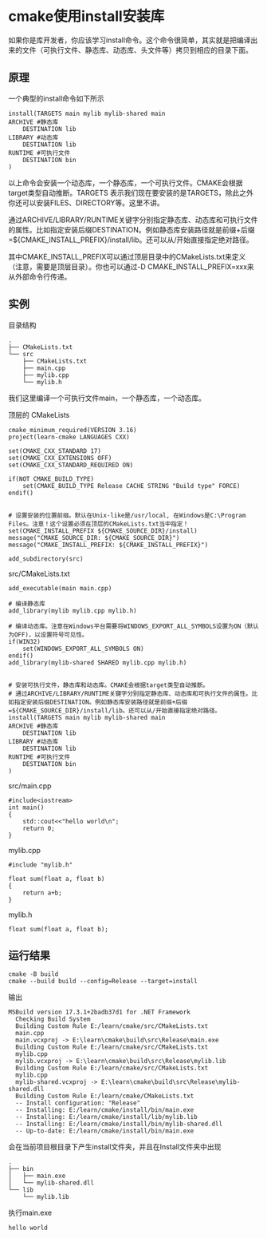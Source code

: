 # cmake使用install安装库

如果你是库开发者，你应该学习install命令。这个命令很简单，其实就是把编译出来的文件（可执行文件、静态库、动态库、头文件等）拷贝到相应的目录下面。

## 原理
一个典型的install命令如下所示
```
install(TARGETS main mylib mylib-shared main
ARCHIVE #静态库 
    DESTINATION lib
LIBRARY #动态库
    DESTINATION lib
RUNTIME #可执行文件
    DESTINATION bin
)
```

以上命令会安装一个动态库，一个静态库，一个可执行文件。CMAKE会根据target类型自动推断。TARGETS 表示我们现在要安装的是TARGETS，除此之外你还可以安装FILES、DIRECTORY等。这里不讲。
 
通过ARCHIVE/LIBRARY/RUNTIME关键字分别指定静态库、动态库和可执行文件的属性。比如指定安装后缀DESTINATION。例如静态库安装路径就是前缀+后缀=${CMAKE_INSTALL_PREFIX}/install/lib。还可以从/开始直接指定绝对路径。

其中CMAKE_INSTALL_PREFIX可以通过顶层目录中的CMakeLists.txt来定义（注意，需要是顶层目录）。你也可以通过-D CMAKE_INSTALL_PREFIX=xxx来从外部命令行传递。



## 实例


目录结构
```
.
├── CMakeLists.txt
└── src
    ├── CMakeLists.txt
    ├── main.cpp
    ├── mylib.cpp
    └── mylib.h
```
  
我们这里编译一个可执行文件main，一个静态库，一个动态库。

顶层的 CMakeLists
```
cmake_minimum_required(VERSION 3.16)
project(learn-cmake LANGUAGES CXX)

set(CMAKE_CXX_STANDARD 17)
set(CMAKE_CXX_EXTENSIONS OFF)
set(CMAKE_CXX_STANDARD_REQUIRED ON)

if(NOT CMAKE_BUILD_TYPE)
    set(CMAKE_BUILD_TYPE Release CACHE STRING "Build type" FORCE)
endif()


# 设置安装的位置前缀。默认在Unix-like是/usr/local, 在Windows是C:\Program Files。注意！这个设置必须在顶层的CMakeLists.txt当中指定！
set(CMAKE_INSTALL_PREFIX ${CMAKE_SOURCE_DIR}/install)
message("CMAKE_SOURCE_DIR: ${CMAKE_SOURCE_DIR}")
message("CMAKE_INSTALL_PREFIX: ${CMAKE_INSTALL_PREFIX}")

add_subdirectory(src)
```




src/CMakeLists.txt
```
add_executable(main main.cpp)

# 编译静态库
add_library(mylib mylib.cpp mylib.h)

# 编译动态库。注意在Windows平台需要将WINDOWS_EXPORT_ALL_SYMBOLS设置为ON（默认为OFF)，以设置符号可见性。
if(WIN32) 
    set(WINDOWS_EXPORT_ALL_SYMBOLS ON)
endif()
add_library(mylib-shared SHARED mylib.cpp mylib.h)


# 安装可执行文件，静态库和动态库。CMAKE会根据target类型自动推断。
# 通过ARCHIVE/LIBRARY/RUNTIME关键字分别指定静态库、动态库和可执行文件的属性。比如指定安装后缀DESTINATION。例如静态库安装路径就是前缀+后缀=${CMAKE_SOURCE_DIR}/install/lib。还可以从/开始直接指定绝对路径。
install(TARGETS main mylib mylib-shared main
ARCHIVE #静态库 
    DESTINATION lib
LIBRARY #动态库
    DESTINATION lib
RUNTIME #可执行文件
    DESTINATION bin
)
```

src/main.cpp

```
#include<iostream>
int main()
{
    std::cout<<"hello world\n";
    return 0;
}
```

mylib.cpp

```
#include "mylib.h"

float sum(float a, float b)
{
    return a+b;
}
```
mylib.h
```
float sum(float a, float b);
```



## 运行结果

```
cmake -B build
cmake --build build --config=Release --target=install
```
输出
```
MSBuild version 17.3.1+2badb37d1 for .NET Framework
  Checking Build System
  Building Custom Rule E:/learn/cmake/src/CMakeLists.txt
  main.cpp
  main.vcxproj -> E:\learn\cmake\build\src\Release\main.exe
  Building Custom Rule E:/learn/cmake/src/CMakeLists.txt
  mylib.cpp
  mylib.vcxproj -> E:\learn\cmake\build\src\Release\mylib.lib
  Building Custom Rule E:/learn/cmake/src/CMakeLists.txt
  mylib.cpp
  mylib-shared.vcxproj -> E:\learn\cmake\build\src\Release\mylib-shared.dll
  Building Custom Rule E:/learn/cmake/CMakeLists.txt
  -- Install configuration: "Release"
  -- Installing: E:/learn/cmake/install/bin/main.exe
  -- Installing: E:/learn/cmake/install/lib/mylib.lib
  -- Installing: E:/learn/cmake/install/bin/mylib-shared.dll
  -- Up-to-date: E:/learn/cmake/install/bin/main.exe
```

会在当前项目根目录下产生install文件夹，并且在Install文件夹中出现

```
.
├── bin
│   ├── main.exe
│   └── mylib-shared.dll
└── lib
    └── mylib.lib
```

执行main.exe

```
hello world
```
